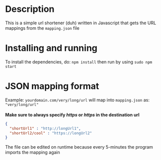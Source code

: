 # Description
This is a simple url shortener (duh) written in Javascript that gets the URL mappings from the `mapping.json` file
# Installing and running
To install the dependencies, do:
`npm install`
then run by using
`sudo npm start`

# JSON mapping format
Example:
`yourdomain.com/very/long/url` will map into `mapping.json` as: 
`"very/long/url"`<br><br>
**Make sure to always specify *https* or *https* in the destination url**
```json
{
  "shortUrl1" : "http://longUrl1",
  "shortUrl2/cool" : "https://longUrl2"
}
```
The file can be edited on runtime because every 5-minutes the program imports the mapping again